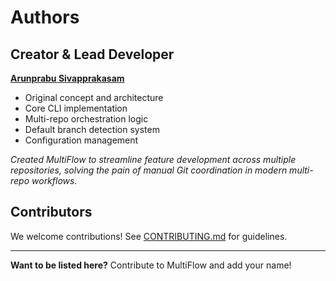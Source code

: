# Authors

## Creator & Lead Developer

**[Arunprabu Sivapprakasam](https://github.com/arunprabusiva)**
- Original concept and architecture
- Core CLI implementation
- Multi-repo orchestration logic
- Default branch detection system
- Configuration management

*Created MultiFlow to streamline feature development across multiple repositories, solving the pain of manual Git coordination in modern multi-repo workflows.*

## Contributors

We welcome contributions! See [CONTRIBUTING.md](CONTRIBUTING.md) for guidelines.

---

**Want to be listed here?** Contribute to MultiFlow and add your name!
